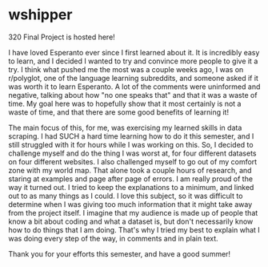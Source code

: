 # wshipper
320 Final Project is hosted here!

I have loved Esperanto ever since I first learned about it. It is incredibly easy to learn, and I decided I wanted to
try and convince more people to give it a try. I think what pushed me the most was a couple weeks ago, I was on r/polyglot,
one of the language learning subreddits, and someone asked if it was worth it to learn Esperanto. A lot of the comments were
uninformed and negative, talking about how "no one speaks that" and that it was a waste of time. My goal here was to hopefully
show that it most certainly is not a waste of time, and that there are some good benefits of learning it!

The main focus of this, for me, was exercising my learned skills in data scraping. I had SUCH a hard time learning how to do it
this semester, and I still struggled with it for hours while I was working on this. So, I decided to challenge myself and do the
thing I was worst at, for four different datasets on four different websites. I also challenged myself to go out of my comfort zone
with my world map. That alone took a couple hours of research, and staring at examples and page after page of errors. I am really
proud of the way it turned out.
I tried to keep the explanations to a minimum, and linked out to as many things as I could. I love this subject, so it was difficult
to determine when I was giving too much information that it might take away from the project itself. I imagine that my audience is
made up of people that know a bit about coding and what a dataset is, but don't necessarily know how to do things that I am doing.
That's why I tried my best to explain what I was doing every step of the way, in comments and in plain text.

Thank you for your efforts this semester, and have a good summer!
